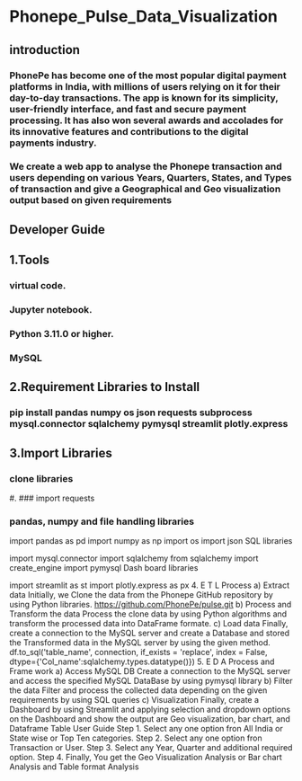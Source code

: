 # Phonepe_Pulse_Data_Visualization

## introduction
### PhonePe has become one of the most popular digital payment platforms in India, with millions of users relying on it for their day-to-day transactions. The app is known for its simplicity, user-friendly interface, and fast and secure payment processing. It has also won several awards and accolades for its innovative features and contributions to the digital payments industry.

### We create a web app to analyse the Phonepe transaction and users depending on various Years, Quarters, States, and Types of transaction and give a Geographical and Geo visualization output based on given requirements

## Developer Guide
## 1.Tools
### virtual code.
### Jupyter notebook.
### Python 3.11.0 or higher.
### MySQL
## 2.Requirement Libraries to Install
### pip install pandas numpy os json requests subprocess mysql.connector sqlalchemy pymysql streamlit plotly.express
## 3.Import Libraries
### clone libraries

 #. ### import requests
  ### pandas, numpy and file handling libraries

import pandas as pd
import numpy as np
import os
import json
SQL libraries

import mysql.connector
import sqlalchemy
from sqlalchemy import create_engine
import pymysql
Dash board libraries

import streamlit as st
import plotly.express as px
4. E T L Process
a) Extract data
Initially, we Clone the data from the Phonepe GitHub repository by using Python libraries. https://github.com/PhonePe/pulse.git
b) Process and Transform the data
Process the clone data by using Python algorithms and transform the processed data into DataFrame formate.
c) Load data
Finally, create a connection to the MySQL server and create a Database and stored the Transformed data in the MySQL server by using the given method. df.to_sql('table_name', connection, if_exists = 'replace', index = False, dtype={'Col_name':sqlalchemy.types.datatype()})
5. E D A Process and Frame work
a) Access MySQL DB
Create a connection to the MySQL server and access the specified MySQL DataBase by using pymysql library
b) Filter the data
Filter and process the collected data depending on the given requirements by using SQL queries
c) Visualization
Finally, create a Dashboard by using Streamlit and applying selection and dropdown options on the Dashboard and show the output are Geo visualization, bar chart, and Dataframe Table
User Guide
Step 1.
Select any one option fron All India or State wise or Top Ten categories.
Step 2.
Select any one option fron Transaction or User.
Step 3.
Select any Year, Quarter and additional required option.
Step 4.
Finally, You get the Geo Visualization Analysis or Bar chart Analysis and Table format Analysis
